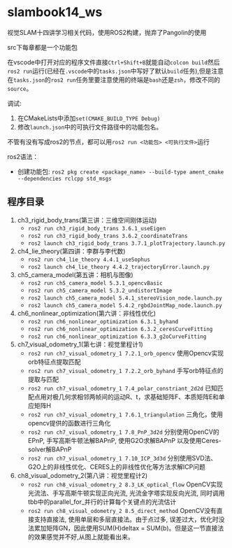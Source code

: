 # slambook14_ws
视觉SLAM十四讲学习相关代码，使用ROS2构建，抛弃了Pangolin的使用

src下每章都是一个功能包

在vscode中打开对应的程序文件直接`Ctrl+Shift+B`就能自动`colcon build`然后`ros2 run`运行(已经在`.vscode`中的`tasks.json`中写好了默认`build`任务),但是注意在`tasks.json`的`ros2 run`任务里要注意使用的终端是`bash`还是`zsh`，修改不同的`source`。

调试:
1. 在CMakeLists中添加`set(CMAKE_BUILD_TYPE Debug)`  
2. 修改`launch.json`中的可执行文件路径中的功能包名。  

不管有没有写成ros2的节点，都可以用`ros2 run <功能包> <可执行文件>`运行

ros2语法：
- 创建功能包: `ros2 pkg create <package_name> --build-type ament_cmake --dependencies rclcpp std_msgs`

## 程序目录  
1. ch3_rigid_body_trans(第三讲：三维空间刚体运动)
    - `ros2 run ch3_rigid_body_trans 3.6.1_useEigen`
    - `ros2 run ch3_rigid_body_trans 3.6.2_coordinateTrans`
    - `ros2 launch ch3_rigid_body_trans 3.7.1_plotTrajectory.launch.py`
2. ch4_lie_theory(第四讲：李群与李代数)
    - `ros2 run ch4_lie_theory 4.4.1_useSophus`
    - `ros2 launch ch4_lie_theory 4.4.2_trajectoryError.launch.py`
3. ch5_camera_model(第五讲：相机与图像)
    - `ros2 run ch5_camera_model 5.3.1_opencvBasic`
    - `ros2 run ch5_camera_model 5.3.2_undistortImage`
    - `ros2 launch ch5_camera_model 5.4.1_stereoVision_node.launch.py`
    - `ros2 launch ch5_camera_model 5.4.2_rgbdJointMap_node.launch.py`
4. ch6_nonlinear_optimization(第六讲：非线性优化)
    - `ros2 run ch6_nonlinear_optimization 6.3.1_byhand`
    - `ros2 run ch6_nonlinear_optimization 6.3.2_ceresCurveFitting`
    - `ros2 run ch6_nonlinear_optimization 6.3.3_g2oCurveFitting`
5. ch7_visual_odometry_1(第七讲：视觉里程计1)
    - `ros2 run ch7_visual_odometry_1 7.2.1_orb_opencv` 使用Opencv实现orb特征点提取匹配
    - `ros2 run ch7_visual_odometry_1 7.2.2_orb_byhand` 手写orb特征点的提取与匹配
    - `ros2 run ch7_visual_odometry_1 7.4_polar_constriant_2d2d` 已知匹配点用对极几何求相邻两帧间的运动R、t，求基础矩阵F、本质矩阵E和单应矩阵H
    - `ros2 run ch7_visual_odometry_1 7.6.1_triangulation` 三角化，使用opencv提供的函数进行三角化
    - `ros2 run ch7_visual_odometry_1 7.8_PnP_3d2d` 分别使用OpenCV的EPnP, 手写高斯牛顿法解BAPnP, 使用G2O求解BAPnP 以及使用Ceres-solver解BAPnP
    - `ros2 run ch7_visual_odometry_1 7.10_ICP_3d3d` 分别使用SVD法、G2O上的非线性优化、CERES上的非线性优化等方法求解ICP问题
6. ch8_visual_odometry_2(第八讲：视觉里程计2)
    - `ros2 run ch8_visual_odometry_2 8.3_LK_optical_flow` OpenCV实现光流法、手写高斯牛顿实现正向光流, 光流金字塔实现反向光流, 同时调用tbb中的parallel_for_并行的计算每个关键点的光流估计
    - `ros2 run ch8_visual_odometry_2 8.5_direct_method` OpenCV没有直接支持直接法, 使用单层和多层直接法。由于点过多, 误差过大，优化时没法累加矩阵GN，因此使用SUM(H)deltax = SUM(b)。但是这一节直接法的效果感觉并不好,从图上就能看出来。
